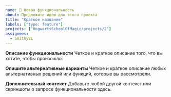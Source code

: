 ```yaml
---
name: 🚀 Новая функциональность
about: Предложите идею для этого проекта
title: "Краткое название"
labels: ["type: feature"]
projects: ["HogwartsSchoolOfMagic/projects/2"]
assignees: 
  - SmithyVL
---
```


**Описание функциональности**
Четкое и краткое описание того, что вы хотите, чтобы произошло.

**Опишите альтернативные варианты**
Четкое и краткое описание любых альтернативных решений или функций, которые вы рассмотрели.

**Дополнительный контекст**
Добавьте любой другой контекст или скриншоты о запросе функциональности здесь.